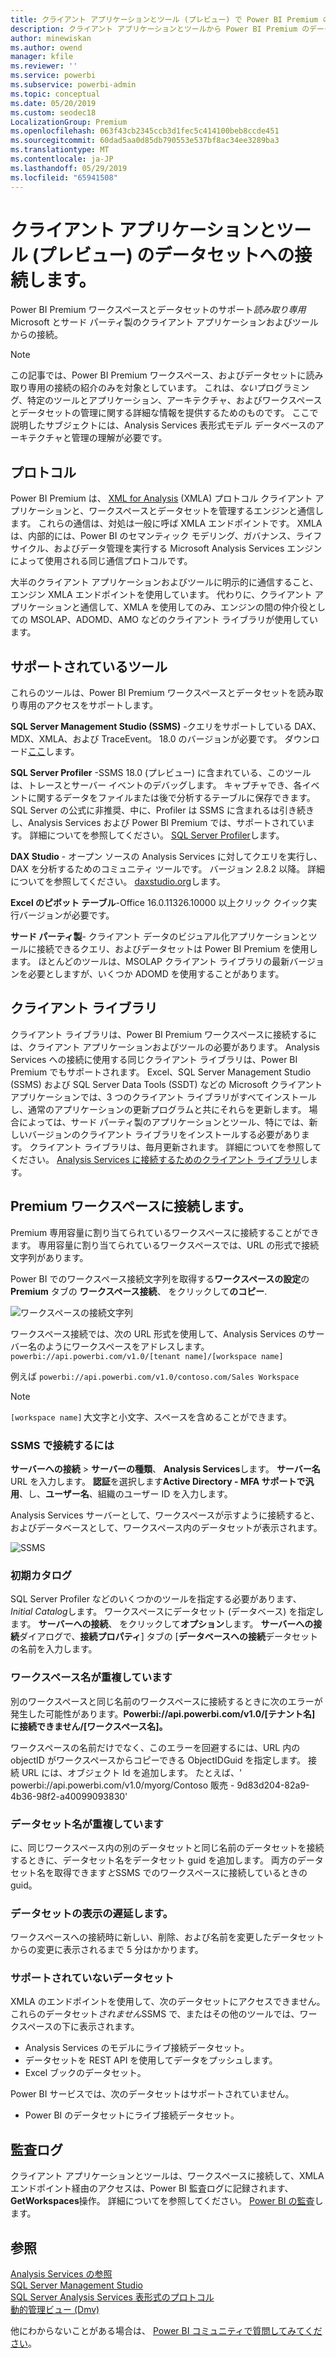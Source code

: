 ```yaml
---
title: クライアント アプリケーションとツール (プレビュー) で Power BI Premium のデータセットへの接続します。
description: クライアント アプリケーションとツールから Power BI Premium のデータセットに接続する方法について説明します。
author: minewiskan
ms.author: owend
manager: kfile
ms.reviewer: ''
ms.service: powerbi
ms.subservice: powerbi-admin
ms.topic: conceptual
ms.date: 05/20/2019
ms.custom: seodec18
LocalizationGroup: Premium
ms.openlocfilehash: 063f43cb2345ccb3d1fec5c414100beb8ccde451
ms.sourcegitcommit: 60dad5aa0d85db790553e537bf8ac34ee3289ba3
ms.translationtype: MT
ms.contentlocale: ja-JP
ms.lasthandoff: 05/29/2019
ms.locfileid: "65941508"
---
```

# <a name="connect-to-datasets-with-client-applications-and-tools-preview"></a>クライアント アプリケーションとツール (プレビュー) のデータセットへの接続します。

Power BI Premium ワークスペースとデータセットのサポート*読み取り専用*Microsoft とサード パーティ製のクライアント アプリケーションおよびツールからの接続。 

> [!NOTE]
> この記事では、Power BI Premium ワークスペース、およびデータセットに読み取り専用の接続の紹介のみを対象としています。 これは、*ない*プログラミング、特定のツールとアプリケーション、アーキテクチャ、およびワークスペースとデータセットの管理に関する詳細な情報を提供するためのものです。 ここで説明したサブジェクトには、Analysis Services 表形式モデル データベースのアーキテクチャと管理の理解が必要です。

## <a name="protocol"></a>プロトコル

Power BI Premium は、 [XML for Analysis](https://docs.microsoft.com/bi-reference/xmla/xml-for-analysis-xmla-reference) (XMLA) プロトコル クライアント アプリケーションと、ワークスペースとデータセットを管理するエンジンと通信します。 これらの通信は、対処は一般に呼ば XMLA エンドポイントです。 XMLA は、内部的には、Power BI のセマンティック モデリング、ガバナンス、ライフ サイクル、およびデータ管理を実行する Microsoft Analysis Services エンジンによって使用される同じ通信プロトコルです。 

大半のクライアント アプリケーションおよびツールに明示的に通信すること、エンジン XMLA エンドポイントを使用しています。 代わりに、クライアント アプリケーションと通信して、XMLA を使用してのみ、エンジンの間の仲介役としての MSOLAP、ADOMD、AMO などのクライアント ライブラリが使用しています。


## <a name="supported-tools"></a>サポートされているツール

これらのツールは、Power BI Premium ワークスペースとデータセットを読み取り専用のアクセスをサポートします。

**SQL Server Management Studio (SSMS)** -クエリをサポートしている DAX、MDX、XMLA、および TraceEvent。 18.0 のバージョンが必要です。 ダウンロード[ここ](https://docs.microsoft.com/sql/ssms/download-sql-server-management-studio-ssms)します。 

**SQL Server Profiler** -SSMS 18.0 (プレビュー) に含まれている、このツールは、トレースとサーバー イベントのデバッグします。 キャプチャでき、各イベントに関するデータをファイルまたは後で分析するテーブルに保存できます。 SQL Server の公式に非推奨、中に、Profiler は SSMS に含まれるは引き続きし、Analysis Services および Power BI Premium では、サポートされています。 詳細についてを参照してください。 [SQL Server Profiler](https://docs.microsoft.com/sql/tools/sql-server-profiler/sql-server-profiler)します。

**DAX Studio** - オープン ソースの Analysis Services に対してクエリを実行し、DAX を分析するためのコミュニティ ツールです。 バージョン 2.8.2 以降。 詳細についてを参照してください。 [daxstudio.org](https://daxstudio.org/)します。

**Excel のピボット テーブル**-Office 16.0.11326.10000 以上クリック クイック実行バージョンが必要です。

**サード パーティ製**- クライアント データのビジュアル化アプリケーションとツールに接続できるクエリ、およびデータセットは Power BI Premium を使用します。 ほとんどのツールは、MSOLAP クライアント ライブラリの最新バージョンを必要としますが、いくつか ADOMD を使用することがあります。

## <a name="client-libraries"></a>クライアント ライブラリ

クライアント ライブラリは、Power BI Premium ワークスペースに接続するには、クライアント アプリケーションおよびツールの必要があります。 Analysis Services への接続に使用する同じクライアント ライブラリは、Power BI Premium でもサポートされます。 Excel、SQL Server Management Studio (SSMS) および SQL Server Data Tools (SSDT) などの Microsoft クライアント アプリケーションでは、3 つのクライアント ライブラリがすべてインストールし、通常のアプリケーションの更新プログラムと共にそれらを更新します。 場合によっては、サード パーティ製のアプリケーションとツール、特にでは、新しいバージョンのクライアント ライブラリをインストールする必要があります。 クライアント ライブラリは、毎月更新されます。 詳細についてを参照してください。 [Analysis Services に接続するためのクライアント ライブラリ](https://docs.microsoft.com/azure/analysis-services/analysis-services-data-providers)します。

## <a name="connecting-to-a-premium-workspace"></a>Premium ワークスペースに接続します。

Premium 専用容量に割り当てられているワークスペースに接続することができます。 専用容量に割り当てられているワークスペースでは、URL の形式で接続文字列があります。 

Power BI でのワークスペース接続文字列を取得する**ワークスペースの設定**の**Premium**  タブの **ワークスペース接続**、 をクリックして**のコピー**.

![ワークスペースの接続文字列](media/service-premium-connect-tools/connect-tools-workspace-connection.png)

ワークスペース接続では、次の URL 形式を使用して、Analysis Services のサーバー名のようにワークスペースをアドレスします。   
`powerbi://api.powerbi.com/v1.0/[tenant name]/[workspace name]` 

例えば `powerbi://api.powerbi.com/v1.0/contoso.com/Sales Workspace`
> [!NOTE]
> `[workspace name]` 大文字と小文字、スペースを含めることができます。 

### <a name="to-connect-in-ssms"></a>SSMS で接続するには

**サーバーへの接続** > **サーバーの種類**、 **Analysis Services**します。 **サーバー名**URL を入力します。 **認証**を選択します**Active Directory - MFA サポートで汎用**、し、**ユーザー名**、組織のユーザー ID を入力します。 

Analysis Services サーバーとして、ワークスペースが示すように接続すると、およびデータベースとして、ワークスペース内のデータセットが表示されます。  

![SSMS](media/service-premium-connect-tools/connect-tools-ssms.png)

### <a name="initial-catalog"></a>初期カタログ

SQL Server Profiler などのいくつかのツールを指定する必要があります、 *Initial Catalog*します。 ワークスペースにデータセット (データベース) を指定します。 **サーバーへの接続**、 をクリックして**オプション**します。 **サーバーへの接続**ダイアログで、**接続プロパティ**] タブの [**データベースへの接続**データセットの名前を入力します。

### <a name="duplicate-workspace-name"></a>ワークスペース名が重複しています

別のワークスペースと同じ名前のワークスペースに接続するときに次のエラーが発生した可能性があります。**Powerbi://api.powerbi.com/v1.0/[テナント名] に接続できません/[ワークスペース名]。**

ワークスペースの名前だけでなく、このエラーを回避するには、URL 内の objectID がワークスペースからコピーできる ObjectIDGuid を指定します。 接続 URL には、オブジェクト Id を追加します。 たとえば、' powerbi://api.powerbi.com/v1.0/myorg/Contoso 販売 - 9d83d204-82a9-4b36-98f2-a40099093830'

### <a name="duplicate-dataset-name"></a>データセット名が重複しています

に、同じワークスペース内の別のデータセットと同じ名前のデータセットを接続するときに、データセット名をデータセット guid を追加します。 両方のデータセット名を取得できます*と*SSMS でのワークスペースに接続しているときの guid。 

### <a name="delay-in-datasets-shown"></a>データセットの表示の遅延します。

ワークスペースへの接続時に新しい、削除、および名前を変更したデータセットからの変更に表示されるまで 5 分はかかります。 

### <a name="unsupported-datasets"></a>サポートされていないデータセット

XMLA のエンドポイントを使用して、次のデータセットにアクセスできません。 これらのデータセット*されません*SSMS で、またはその他のツールでは、ワークスペースの下に表示されます。 

- Analysis Services のモデルにライブ接続データセット。 
- データセットを REST API を使用してデータをプッシュします。
- Excel ブックのデータセット。 

Power BI サービスでは、次のデータセットはサポートされていません。   

- Power BI のデータセットにライブ接続データセット。

## <a name="audit-logs"></a>監査ログ 

クライアント アプリケーションとツールは、ワークスペースに接続して、XMLA エンドポイント経由のアクセスは、Power BI 監査ログに記録されます、 **GetWorkspaces**操作。 詳細についてを参照してください。 [Power BI の監査](service-admin-auditing.md)します。

## <a name="see-also"></a>参照

[Analysis Services の参照](https://docs.microsoft.com/bi-reference/#pivot=home&panel=home-all)   
[SQL Server Management Studio](https://docs.microsoft.com/sql/ssms/sql-server-management-studio-ssms)   
[SQL Server Analysis Services 表形式のプロトコル](https://docs.microsoft.com/openspecs/sql_server_protocols/ms-ssas-t/b98ed40e-c27a-4988-ab2d-c9c904fe13cf)   
[動的管理ビュー (Dmv)](https://docs.microsoft.com/sql/analysis-services/instances/use-dynamic-management-views-dmvs-to-monitor-analysis-services)   


他にわからないことがある場合は、 [Power BI コミュニティで質問してみてください](https://community.powerbi.com/)。
